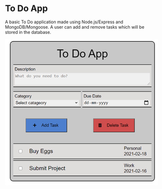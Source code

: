 # To Do App

A basic To Do application made using Node.js/Express and MongoDB/Mongoose. 
A user can add and remove tasks which will be stored in the database.

![alt text](https://github.com/SuvigyMishra/To-Do-App/blob/master/Screen%20Shot.png)
